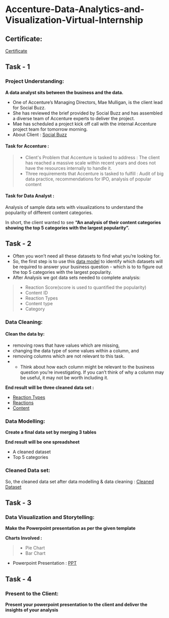 # Accenture-Data-Analytics-and-Visualization-Virtual-Internship
## Certificate:
[Certificate](https://github.com/gourangagrawal/Accenture-Data-Analytics-and-Visualization-Virtual-Internship/blob/main/Accenture_Data_Analyst_certificate.pdf)

## Task - 1
### Project Understanding:
**A data analyst sits between the business and the data.**

 - One of Accenture’s Managing Directors, Mae Mulligan, is the client lead for Social Buzz.
 - She has reviewed the brief provided by Social Buzz and has assembled a diverse team of Accenture experts to deliver the project.
 - Mae has scheduled a project kick off call with the internal Accenture project team for tomorrow morning.
 - About Client : [Social Buzz](https://github.com/gourangagrawal/Accenture-Data-Analytics-and-Visualization-Virtual-Internship/blob/main/Data_Analytics%20Client%20Brief.pdf)

#### Task for Accenture : 

 >- Client's Problem that Accenture is tasked to address : The client has reached a massive scale within recent years and does not have the resources internally to handle it.
 >- Three requirements that Accenture is tasked to fulfill : Audit of big data practice, recommendations for IPO, analysis of popular content
 
#### Task for Data Analyst :
Analysis of sample data sets with visualizations to understand the popularity of different content categories.

In short, the client wanted to see **“An analysis of their content categories showing the top 5 categories with the largest popularity”.** 

## Task - 2
 - Often you won’t need all these datasets to find what you’re looking for.
 - So, the first step is to use this [data model](https://github.com/gourangagrawal/Accenture-Data-Analytics-and-Visualization-Virtual-Internship/blob/main/Data%20model.pdf) to identify which datasets will be required to answer your business question - which is to to figure out the top 5 categories with the largest popularity.
 - After Analysis we got data sets needed to complete analysis:
 >- Reaction Score(score is used to quantified the popularity)
 >- Content ID
 >- Reaction Types
 >- Content type
 >- Category
 
### Data Cleaning:
#### Clean the data by:
 - removing rows that have values which are missing,
 - changing the data type of some values within a column, and
 - removing columns which are not relevant to this task.
 - - Think about how each column might be relevant to the business question you’re investigating. If you can’t think of why a column may be useful, it may not be worth including it.

**End result will be three cleaned data set :**
 - [Reaction Types](https://github.com/gourangagrawal/Accenture-Data-Analytics-and-Visualization-Virtual-Internship/blob/main/ReactionTypes.csv)
 - [Reactions](https://github.com/gourangagrawal/Accenture-Data-Analytics-and-Visualization-Virtual-Internship/blob/main/Reactions.csv)
 - [Content](https://github.com/gourangagrawal/Accenture-Data-Analytics-and-Visualization-Virtual-Internship/blob/main/Content.csv)

### Data Modelling:

**Create a final data set by merging 3 tables**

**End result will be one spreadsheet**
 - A cleaned dataset
 - Top 5 categories
 
 ### Cleaned Data set:
 So, the cleaned data set after data modelling & data cleaning : [Cleaned Dataset](https://github.com/gourangagrawal/Accenture-Data-Analytics-and-Visualization-Virtual-Internship/blob/main/Cleaned%20table.xlsx)
 
 ## Task - 3
 ### Data Visualization and Storytelling:
 **Make the Powerpoint presentation as per the given template**
 
 **Charts Involved :**
  >- Pie Chart
  >- Bar Chart
  
 - Powerpoint Presentation : [PPT](https://github.com/gourangagrawal/Accenture-Data-Analytics-and-Visualization-Virtual-Internship/blob/main/Presentation_Accenture.pptx)
 
 ## Task - 4
 ### Present to the Client:
 **Present your powerpoint presentation to the client and deliver the insights of your analysis** 
